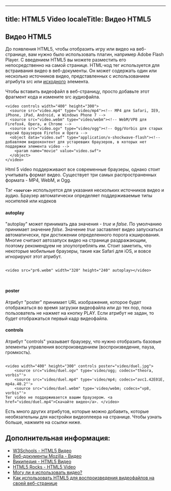 
---
title: HTML5 Video
localeTitle: Видео HTML5
---
## Видео HTML5

До появления HTML5, чтобы отобразить игру или видео на веб-странице, вам нужно было использовать плагин, например Adobe Flash Player. С введением HTML5 вы можете разместить его непосредственно на самой странице. HTML-код тег используется для встраивания видео в веб-документы. Он может содержать один или несколько источников видео, представленных с использованием атрибута src или [исходного](source) элемента.

Чтобы вставить видеофайл в веб-страницу, просто добавьте этот фрагмент кода и измените src аудиофайла.
```
<video controls width="400" height="300">
  <source src="video.mp4" type="video/mp4"><!-- MP4 для Safari, IE9, iPhone, iPad, Android, и Windows Phone 7 -->
  <source src="video.webm" type="video/webm"><!-- WebM/VP8 для Firefox4, Opera, и Chrome -->
  <source src="video.ogv" type="video/ogg"><!-- Ogg/Vorbis для старых версий браузеров Firefox и Opera -->
  <object data="video.swf" type="application/x-shockwave-flash"><!-- добавляем видеоконтент для устаревших браузеров, в которых нет поддержки элемента video -->
    <param name="movie" value="video.swf">
  </object>
</video>
```
 Html 5 video поддерживают все современные браузеры, однако стоит учитывать формат видео.
 Существует три самых распространенных формата -  MP4, WebM, и Ogg.
 
 Тэг **`<source>`** используется для указания нескольких источников видео и аудио. Браузер автоматически определяет поддерживаемые типы носителей или кодеков



 
 #### autoplay 
 
 "autoplay" может принимать два значения - *true* и *false*. По умолчанию принимает значение *false*. Значение *true* заставляет видео запускаться автоматически, при достижении определенного порога кэширования. Многие считают автозапуск видео на странице раздражающим, поэтому рекомендуем не злоупотреблять им. Стоит заметить, что некоторые мобильные браузеры, такие как Safari для iOS, и вовсе игнорируют этот атрибут.
```

<video src="pr6.webm" width="320" height="240" autoplay></video>

  
```
#### poster 
 
 Атрибут "poster" принимает URL изображения, которое будет отображаться во время загрузки видеофайла или до тех пор, пока пользователь не нажмет на кнопку PLAY. Если атрибут не задан, то будет отображаться первый кадр видеофайла.
 
 #### controls 
 
 Атрибут "controls" указывает браузеру, что нужно отобразить базовые элементы управления воспроизведением (воспроизведение, пауза, громкость).
```

<video width="400" height="300" controls poster="video/duel.jpg">
	<source src="video/duel.ogv" type='video/ogg; codecs="theora, vorbis"'>
	<source src="video/duel.mp4" type='video/mp4; codecs="avc1.42E01E, mp4a.40.2"'>
	<source src="video/duel.webm" type='video/webm; codecs="vp8, vorbis"'>
Тег video не поддерживается вашим браузером. <a href="video/duel.mp4">Скачайте видео</a>. </video>
```




Есть много других атрибутов, которые можно добавить, которые необязательны для настройки видеоплеера на странице. Чтобы узнать больше, нажмите на ссылки ниже.

## Дополнительная информация:

*   [W3Schools - HTML5 Видео](https://www.w3schools.com/html/html5_video.asp)
*   [Веб-документы Mozilla - Видео](https://developer.mozilla.org/en-US/docs/Web/HTML/Element/video)
*   [Википедия - HTML5 Видео](https://en.wikipedia.org/wiki/HTML5_video)
*   [HTML5 Rocks - HTML5 Video](https://www.html5rocks.com/en/tutorials/video/basics/)
*   [Могу ли я использовать видео?](https://caniuse.com/#search=video)
*   [Как использовать HTML5 для воспроизведения видеофайлов на своей веб-странице](https://docs.microsoft.com/en-us/previous-versions/windows/internet-explorer/ie-developer/samples/hh924821(v=vs.85))
